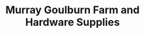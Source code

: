 ---
title: "Murray Goulburn Farm and Hardware Supplies"
url: /koroit/murray-goulburn-farm-and-hardware-supplies/
shop: hardware
---